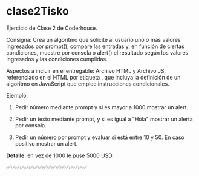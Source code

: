 # clase2Tisko
Ejercicio de Clase 2 de Coderhouse.


Consigna: Crea un algoritmo que solicite al usuario uno o más valores ingresados por prompt(), compare las entradas y, en función de ciertas condiciones, muestre por consola o alert() el resultado según los valores ingresados y las condiciones cumplidas.

Aspectos a incluir en el entregable:
Archivo HTML y Archivo JS, referenciado en el HTML por etiqueta <script src="js/miarchivo.js"></script>, que incluya la definición de un algoritmo en JavaScript que emplee instrucciones condicionales.

Ejemplo:
1) Pedir número mediante prompt y si es mayor a 1000 mostrar un alert.

2) Pedir un texto mediante prompt, y si es igual a "Hola" mostrar un alerta por consola.

3) Pedir un número por prompt y evaluar si está entre 10 y 50. En caso positivo mostrar un alert.

**Detalle**: en vez de 1000 le puse 5000 USD. 


✅✅✅✅✅✅✅✅✅✅✅✅✅✅✅✅✅✅
